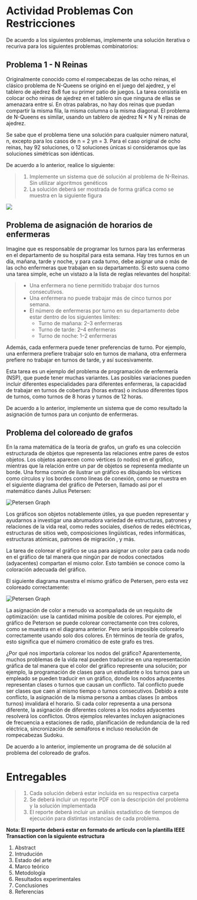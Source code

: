 # Actividad Problemas Con Restricciones

De acuerdo a los siguientes problemas, implemente una solución iterativa o recuriva para los siguientes problemas combinatorios:

## Problema 1 - N Reinas

Originalmente conocido como el rompecabezas de las ocho reinas, el clásico problema de N-Queens se originó en el juego del ajedrez, y el tablero de ajedrez 8x8 fue su primer patio de juegos. La tarea consistía en colocar ocho reinas de ajedrez en el tablero sin que ninguna de ellas se amenazara entre sí. En otras palabras, no hay dos reinas que puedan compartir la misma fila, la misma columna o la misma diagonal. El problema de N-Queens es similar, usando un tablero de ajedrez N × N y N reinas de ajedrez.

Se sabe que el problema tiene una solución para cualquier número natural, n, excepto para los casos de n = 2 yn = 3. Para el caso original de ocho reinas, hay 92 soluciones, o 12 soluciones únicas si consideramos que las soluciones simétricas son idénticas.

De acuerdo a lo anterior, realice lo siguiente:
  > 1. Implemente un sistema que dé solución al problema de N-Reinas. Sin utilizar algoritmos genéticos
  > 2. La solución deberá ser mostrada de forma gráfica como se muestra en la siguiente figura
  
![](https://assets.leetcode.com/uploads/2018/10/12/8-queens.png)

## Problema de asignación de horarios de enfermeras

Imagine que es responsable de programar los turnos para las enfermeras en el departamento de su hospital para esta semana. Hay tres turnos en un día, mañana, tarde y noche, y para cada turno, debe asignar una o más de las ocho enfermeras que trabajan en su departamento. Si esto suena como una tarea simple, eche un vistazo a la lista de reglas relevantes del hospital:
  > * Una enfermera no tiene permitido trabajar dos turnos consecutivos.
  > * Una enfermera no puede trabajar más de cinco turnos por semana.
  > * El número de enfermeras por turno en su departamento debe estar dentro de los siguientes límites:
  >    * Turno de mañana: 2–3 enfermeras
  >    * Turno de tarde: 2–4 enfermeras
  >    * Turno de noche: 1–2 enfermeras

Además, cada enfermera puede tener preferencias de turno. Por ejemplo, una enfermera prefiere trabajar solo en turnos de mañana, otra enfermera prefiere no trabajar en turnos de tarde, y así sucesivamente.

Esta tarea es un ejemplo del problema de programación de enfermería (NSP), que puede tener muchas variantes. Las posibles variaciones pueden incluir diferentes especialidades para diferentes enfermeras, la capacidad de trabajar en turnos de cobertura (horas extras) o incluso diferentes tipos de turnos, como turnos de 8 horas y turnos de 12 horas.

De acuerdo a lo anterior, implemente un sistema que de como resultado la asignación de turnos para un conjunto de enfermeras.

## Problema del coloreado de grafos

En la rama matemática de la teoría de grafos, un grafo es una colección estructurada de objetos que representa las relaciones entre pares de estos objetos. Los objetos aparecen como vértices (o nodos) en el gráfico, mientras que la relación entre un par de objetos se representa mediante un borde. Una forma común de ilustrar un gráfico es dibujando los vértices como círculos y los bordes como líneas de conexión, como se muestra en el siguiente diagrama del gráfico de Petersen, llamado así por el matemático danés Julius Petersen:

![Petersen Graph](https://upload.wikimedia.org/wikipedia/commons/thumb/9/90/Petersen_graph_3-coloring.svg/480px-Petersen_graph_3-coloring.svg.png)

Los gráficos son objetos notablemente útiles, ya que pueden representar y ayudarnos a investigar una abrumadora variedad de estructuras, patrones y relaciones de la vida real, como redes sociales, diseños de redes eléctricas, estructuras de sitios web, composiciones lingüísticas, redes informáticas, estructuras atómicas, patrones de migración , y más.

La tarea de colorear el gráfico se usa para asignar un color para cada nodo en el gráfico de tal manera que ningún par de nodos conectados (adyacentes) compartan el mismo color. Esto también se conoce como la coloración adecuada del gráfico.

El siguiente diagrama muestra el mismo gráfico de Petersen, pero esta vez coloreado correctamente:

![Petersen Graph](https://upload.wikimedia.org/wikipedia/commons/thumb/9/90/Petersen_graph_3-coloring.svg/480px-Petersen_graph_3-coloring.svg.png)

La asignación de color a menudo va acompañada de un requisito de optimización: use la cantidad mínima posible de colores. Por ejemplo, el gráfico de Peterson se puede colorear correctamente con tres colores, como se muestra en el diagrama anterior. Pero sería imposible colorearlo correctamente usando solo dos colores. En términos de teoría de grafos, esto significa que el número cromático de este grafo es tres.

¿Por qué nos importaría colorear los nodos del gráfico? Aparentemente, muchos problemas de la vida real pueden traducirse en una representación gráfica de tal manera que el color del gráfico represente una solución; por ejemplo, la programación de clases para un estudiante o los turnos para un empleado se pueden traducir en un gráfico, donde los nodos adyacentes representan clases o turnos que causan un conflicto. Tal conflicto puede ser clases que caen al mismo tiempo o turnos consecutivos. Debido a este conflicto, la asignación de la misma persona a ambas clases (o ambos turnos) invalidará el horario. Si cada color representa a una persona diferente, la asignación de diferentes colores a los nodos adyacentes resolverá los conflictos. Otros ejemplos relevantes incluyen asignaciones de frecuencia a estaciones de radio, planificación de redundancia de la red eléctrica, sincronización de semáforos e incluso resolución de rompecabezas Sudoku.

De acuerdo a lo anterior, implemente un programa de dé solución al problema del coloreado de grafos.


# Entregables

  > 1. Cada solución deberá estar incluida en su respectiva carpeta
  > 2. Se deberá incluir un reporte PDF con la descripción del problema y la solución implementada
  > 3. El reporte deberá incluir un análisis estadístico de tiempos de ejecución para distintas instancias de cada problema.
 
**Nota: El reporte deberá estar en formato de artículo con la plantilla IEEE Transaction con la siguiente estructura**
  1. Abstract
  2. Intrudución
  3. Estado del arte
  4. Marco teórico
  5. Metodología
  6. Resultados experimentales
  7. Conclusiones
  8. Referencias
